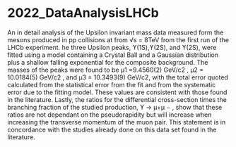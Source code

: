 # 2022_DataAnalysisLHCb
An in detail analysis of the Upsilon invariant mass data measured form the mesons produced in pp collisions at from √s = 8TeV from the first run of the LHCb experiment. he three Upsilon peaks, ϒ(1S),ϒ(2S), and ϒ(2S), were fitted using a model containing a Crystal
Ball and a Gaussian distribution plus a shallow falling exponential for the composite background. The masses of the peaks were found to be
µ1 =9.4560(2) GeV/c2
, µ2 = 10.0184(5) GeV/c2 , and µ3 = 10.3493(9) GeV/c2, with the total error quoted calculated from the statistical
error from the fit and from the systematic error due to the fitting model. These values are consistent with those found in the literature.
Lastly, the ratios for the differential cross-section times the branching fraction of the studied production, ϒ → µ+µ
−
, show that these ratios
are not dependant on the pseudorapidity but will increase when increasing the transverse momentum of the muon pair. This statement is in
concordance with the studies already done on this data set found in the literature.
